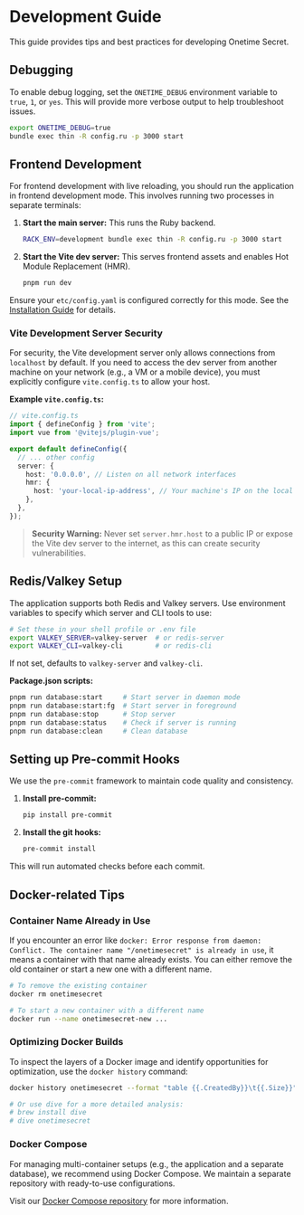 # Development Guide

This guide provides tips and best practices for developing Onetime Secret.

## Debugging

To enable debug logging, set the `ONETIME_DEBUG` environment variable to `true`, `1`, or `yes`. This will provide more verbose output to help troubleshoot issues.

```bash
export ONETIME_DEBUG=true
bundle exec thin -R config.ru -p 3000 start
```

## Frontend Development

For frontend development with live reloading, you should run the application in frontend development mode. This involves running two processes in separate terminals:

1.  **Start the main server:** This runs the Ruby backend.
    ```bash
    RACK_ENV=development bundle exec thin -R config.ru -p 3000 start
    ```

2.  **Start the Vite dev server:** This serves frontend assets and enables Hot Module Replacement (HMR).
    ```bash
    pnpm run dev
    ```

Ensure your `etc/config.yaml` is configured correctly for this mode. See the [Installation Guide](../INSTALL.md) for details.

### Vite Development Server Security

For security, the Vite development server only allows connections from `localhost` by default. If you need to access the dev server from another machine on your network (e.g., a VM or a mobile device), you must explicitly configure `vite.config.ts` to allow your host.

**Example `vite.config.ts`:**

```typescript
// vite.config.ts
import { defineConfig } from 'vite';
import vue from '@vitejs/plugin-vue';

export default defineConfig({
  // ... other config
  server: {
    host: '0.0.0.0', // Listen on all network interfaces
    hmr: {
      host: 'your-local-ip-address', // Your machine's IP on the local network
    },
  },
});
```

> **Security Warning:** Never set `server.hmr.host` to a public IP or expose the Vite dev server to the internet, as this can create security vulnerabilities.

## Redis/Valkey Setup

The application supports both Redis and Valkey servers. Use environment variables to specify which server and CLI tools to use:

```bash
# Set these in your shell profile or .env file
export VALKEY_SERVER=valkey-server  # or redis-server
export VALKEY_CLI=valkey-cli        # or redis-cli
```

If not set, defaults to `valkey-server` and `valkey-cli`.

**Package.json scripts:**
```bash
pnpm run database:start     # Start server in daemon mode
pnpm run database:start:fg  # Start server in foreground
pnpm run database:stop      # Stop server
pnpm run database:status    # Check if server is running
pnpm run database:clean     # Clean database
```

## Setting up Pre-commit Hooks

We use the `pre-commit` framework to maintain code quality and consistency.

1.  **Install pre-commit:**
    ```bash
    pip install pre-commit
    ```

2.  **Install the git hooks:**
    ```bash
    pre-commit install
    ```

This will run automated checks before each commit.

## Docker-related Tips

### Container Name Already in Use

If you encounter an error like `docker: Error response from daemon: Conflict. The container name "/onetimesecret" is already in use`, it means a container with that name already exists. You can either remove the old container or start a new one with a different name.

```bash
# To remove the existing container
docker rm onetimesecret

# To start a new container with a different name
docker run --name onetimesecret-new ...
```

### Optimizing Docker Builds

To inspect the layers of a Docker image and identify opportunities for optimization, use the `docker history` command:

```bash
docker history onetimesecret --format "table {{.CreatedBy}}\t{{.Size}}"

# Or use dive for a more detailed analysis:
# brew install dive
# dive onetimesecret
```

### Docker Compose

For managing multi-container setups (e.g., the application and a separate database), we recommend using Docker Compose. We maintain a separate repository with ready-to-use configurations.

Visit our [Docker Compose repository](https://github.com/onetimesecret/docker-compose) for more information.
